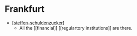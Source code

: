 # Frankfurt

- [[steffen-schuldenzucker]]
  - All the [[financial]] [[regulartory institutions]] are there.


[//begin]: # "Autogenerated link references for markdown compatibility"
[steffen-schuldenzucker]: steffen-schuldenzucker "Steffen Schuldenzucker"
[//end]: # "Autogenerated link references"